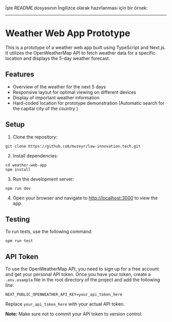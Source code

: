 İşte README dosyasının İngilizce olarak hazırlanması için bir örnek:

---

# Weather Web App Prototype

This is a prototype of a weather web app built using TypeScript and Next.js. It utilizes the OpenWeatherMap API to fetch weather data for a specific location and displays the 5-day weather forecast.

## Features

- Overview of the weather for the next 5 days
- Responsive layout for optimal viewing on different devices
- Display of important weather information
- Hard-coded location for prototype demonstration (Automatic search for the capital city of the country
  )

## Setup

1. Clone the repository:

```
git clone https://github.com/muzeyr/law-innovation.tech.git
```

2. Install dependencies:

```
cd weather-web-app
npm install
```

3. Run the development server:

```
npm run dev
```

4. Open your browser and navigate to [http://localhost:3000](http://localhost:3000) to view the app.

## Testing

To run tests, use the following command:

```
npm run test
```

## API Token

To use the OpenWeatherMap API, you need to sign up for a free account and get your personal API token. Once you have your token, create a `.env.example` file in the root directory of the project and add the following line:

```
NEXT_PUBLIC_OPENWEATHER_API_KEY=your_api_token_here
```

Replace `your_api_token_here` with your actual API token.

**Note:** Make sure not to commit your API token to version control.
